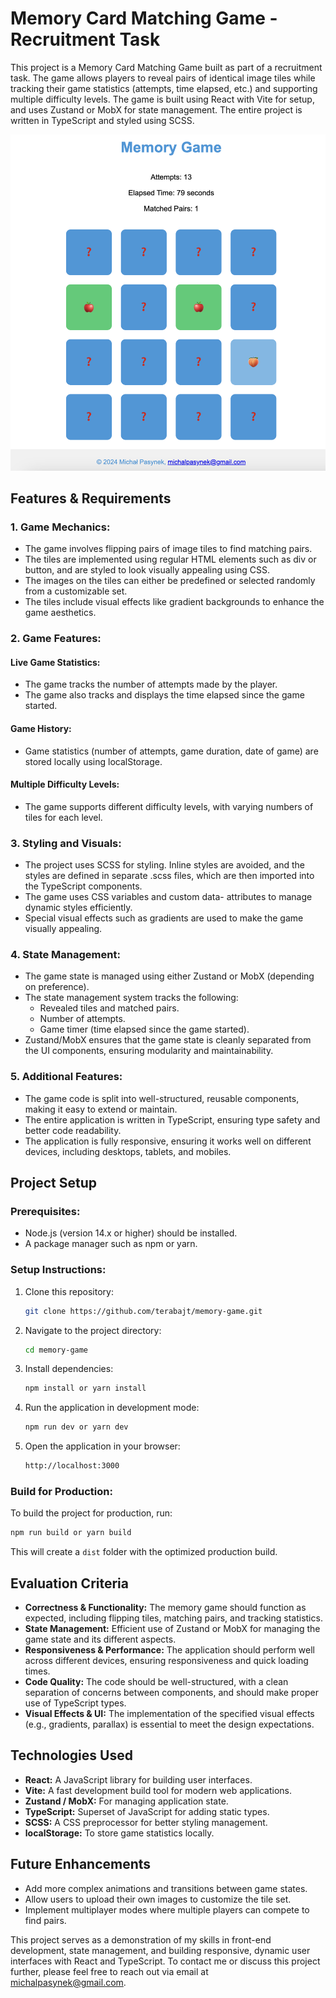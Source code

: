 # Memory Card Matching Game - Recruitment Task

This project is a Memory Card Matching Game built as part of a recruitment task. The game allows players to reveal pairs of identical image tiles while tracking their game statistics (attempts, time elapsed, etc.) and supporting multiple difficulty levels. The game is built using React with Vite for setup, and uses Zustand or MobX for state management. The entire project is written in TypeScript and styled using SCSS.

![Memory Game](https://raw.githubusercontent.com/terabajt/memory-game/refs/heads/main/src/assets/memory-game.png)

## Features & Requirements

### 1. Game Mechanics:

-   The game involves flipping pairs of image tiles to find matching pairs.
-   The tiles are implemented using regular HTML elements such as div or button, and are styled to look visually appealing using CSS.
-   The images on the tiles can either be predefined or selected randomly from a customizable set.
-   The tiles include visual effects like gradient backgrounds to enhance the game aesthetics.

### 2. Game Features:

#### Live Game Statistics:

-   The game tracks the number of attempts made by the player.
-   The game also tracks and displays the time elapsed since the game started.

#### Game History:

-   Game statistics (number of attempts, game duration, date of game) are stored locally using localStorage.

#### Multiple Difficulty Levels:

-   The game supports different difficulty levels, with varying numbers of tiles for each level.

### 3. Styling and Visuals:

-   The project uses SCSS for styling. Inline styles are avoided, and the styles are defined in separate .scss files, which are then imported into the TypeScript components.
-   The game uses CSS variables and custom data- attributes to manage dynamic styles efficiently.
-   Special visual effects such as gradients are used to make the game visually appealing.

### 4. State Management:

-   The game state is managed using either Zustand or MobX (depending on preference).
-   The state management system tracks the following:
    -   Revealed tiles and matched pairs.
    -   Number of attempts.
    -   Game timer (time elapsed since the game started).
-   Zustand/MobX ensures that the game state is cleanly separated from the UI components, ensuring modularity and maintainability.

### 5. Additional Features:

-   The game code is split into well-structured, reusable components, making it easy to extend or maintain.
-   The entire application is written in TypeScript, ensuring type safety and better code readability.
-   The application is fully responsive, ensuring it works well on different devices, including desktops, tablets, and mobiles.

## Project Setup

### Prerequisites:

-   Node.js (version 14.x or higher) should be installed.
-   A package manager such as npm or yarn.

### Setup Instructions:

1. Clone this repository:

    ```sh
    git clone https://github.com/terabajt/memory-game.git
    ```

2. Navigate to the project directory:
    ```sh
    cd memory-game
    ```
3. Install dependencies:
    ```sh
    npm install or yarn install
    ```
4. Run the application in development mode:
    ```sh
    npm run dev or yarn dev
    ```
5. Open the application in your browser:
    ```sh
    http://localhost:3000
    ```

### Build for Production:

To build the project for production, run:

```sh
npm run build or yarn build
```

This will create a `dist` folder with the optimized production build.

## Evaluation Criteria

-   **Correctness & Functionality:** The memory game should function as expected, including flipping tiles, matching pairs, and tracking statistics.
-   **State Management:** Efficient use of Zustand or MobX for managing the game state and its different aspects.
-   **Responsiveness & Performance:** The application should perform well across different devices, ensuring responsiveness and quick loading times.
-   **Code Quality:** The code should be well-structured, with a clean separation of concerns between components, and should make proper use of TypeScript types.
-   **Visual Effects & UI:** The implementation of the specified visual effects (e.g., gradients, parallax) is essential to meet the design expectations.

## Technologies Used

-   **React:** A JavaScript library for building user interfaces.
-   **Vite:** A fast development build tool for modern web applications.
-   **Zustand / MobX:** For managing application state.
-   **TypeScript:** Superset of JavaScript for adding static types.
-   **SCSS:** A CSS preprocessor for better styling management.
-   **localStorage:** To store game statistics locally.

## Future Enhancements

-   Add more complex animations and transitions between game states.
-   Allow users to upload their own images to customize the tile set.
-   Implement multiplayer modes where multiple players can compete to find pairs.

This project serves as a demonstration of my skills in front-end development, state management, and building responsive, dynamic user interfaces with React and TypeScript. To contact me or discuss this project further, please feel free to reach out via email at [michalpasynek@gmail.com](mailto:michalpasynek@gmail.com).
